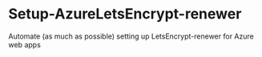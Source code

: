 # Setup-AzureLetsEncrypt-renewer
Automate (as much as possible) setting up LetsEncrypt-renewer for Azure web apps
